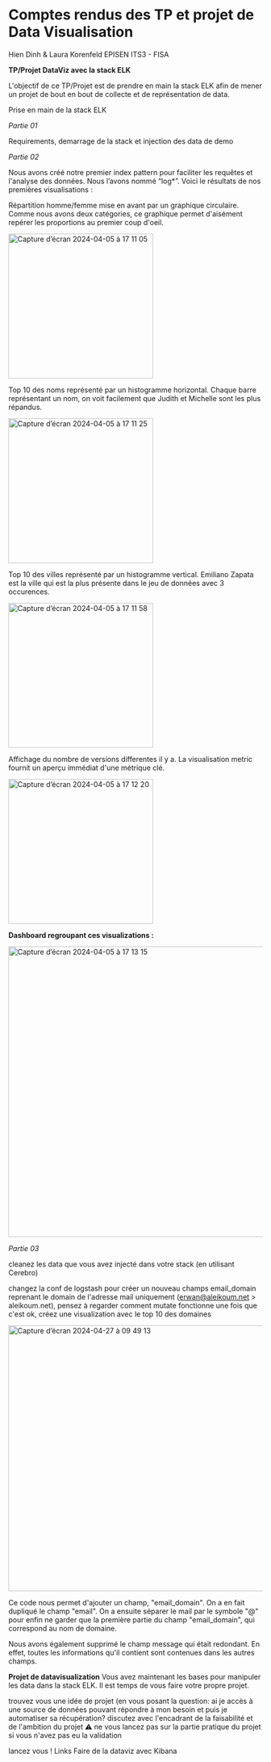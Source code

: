 # Comptes rendus des TP et projet de Data Visualisation
Hien Dinh & Laura Korenfeld 
EPISEN ITS3 - FISA


**TP/Projet DataViz avec la stack ELK**

L'objectif de ce TP/Projet est de prendre en main la stack ELK afin de mener un projet de bout en bout de collecte et de représentation de data.

Prise en main de la stack ELK

*Partie 01*

Requirements, demarrage de la stack et injection des data de demo

*Partie 02*

Nous avons créé notre premier index pattern  pour faciliter les requêtes et l'analyse des données. Nous l’avons nommé “log*”.
Voici le résultats de nos premières visualisations :

Répartition homme/femme mise en avant par un graphique circulaire. Comme nous avons deux catégories, ce graphique permet d'aisément repérer les proportions au premier coup d'oeil.

<img width="287" alt="Capture d’écran 2024-04-05 à 17 11 05" src="https://github.com/laurakorenfeld/datavisualisation_Dinh_Korenfeld/assets/102244020/2caf0334-2183-4a33-9017-3b99e8140622">

Top 10 des noms représenté par un histogramme horizontal. Chaque barre représentant un nom, on voit facilement que Judith et Michelle sont les plus répandus.

<img width="287" alt="Capture d’écran 2024-04-05 à 17 11 25" src="https://github.com/laurakorenfeld/datavisualisation_Dinh_Korenfeld/assets/102244020/685f1ea5-ac34-4a0c-8944-e6a55f141156">

Top 10 des villes représenté par un histogramme vertical. Emiliano Zapata est la ville qui est la plus présente dans le jeu de données avec 3 occurences.

<img width="287" alt="Capture d’écran 2024-04-05 à 17 11 58" src="https://github.com/laurakorenfeld/datavisualisation_Dinh_Korenfeld/assets/102244020/890f0f55-0290-4ba2-b0e9-6a2e20c63034">

Affichage du nombre de versions differentes il y a. La visualisation metric fournit un aperçu immédiat d'une métrique clé. 

<img width="287" alt="Capture d’écran 2024-04-05 à 17 12 20" src="https://github.com/laurakorenfeld/datavisualisation_Dinh_Korenfeld/assets/102244020/771bc31b-0d6f-4ca1-89fd-2c7e873a0f51">



**Dashboard regroupant ces visualizations :**

<img width="576" alt="Capture d’écran 2024-04-05 à 17 13 15" src="https://github.com/laurakorenfeld/datavisualisation_Dinh_Korenfeld/assets/102244020/78002f0e-484e-4be3-b0bc-dd9afc7377fd">



*Partie 03*

cleanez les data que vous avez injecté dans votre stack (en utilisant Cerebro)

changez la conf de logstash pour créer un nouveau champs email_domain reprenant le domain de l'adresse mail uniquement (erwan@aleikoum.net > aleikoum.net), pensez à regarder comment mutate fonctionne
une fois que c'est ok, créez une visualization avec le top 10 des domaines

<img width="527" alt="Capture d’écran 2024-04-27 à 09 49 13" src="https://github.com/laurakorenfeld/datavisualisation_Dinh_Korenfeld/assets/102244020/95e8cb7a-bb08-4305-aab3-a62294e9cf82">

Ce code nous permet d'ajouter un champ, "email_domain". On a en fait dupliqué le champ "email". On a ensuite séparer le mail par le symbole "@" pour enfin ne garder que la première partie du champ "email_domain", qui correspond au nom de domaine.

Nous avons également supprimé le champ message qui était redondant. En effet, toutes les informations qu'il contient sont contenues dans les autres champs.


**Projet de datavisualization**
Vous avez maintenant les bases pour manipuler les data dans la stack ELK. Il est temps de vous faire votre propre projet.

trouvez vous une idée de projet (en vous posant la question: ai je accès à une source de données pouvant répondre à mon besoin et puis je automatiser  sa récupération?
discutez avec l'encadrant de la faisabilité et de l'ambition du projet
⚠️ ne vous lancez pas sur la partie pratique du projet si vous n'avez pas eu la validation

lancez vous !
Links
Faire de la dataviz avec Kibana
